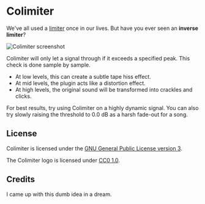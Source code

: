 # Colimiter

We've all used a [limiter](https://en.wikipedia.org/wiki/Limiter) once in our lives. But have you ever seen an **inverse limiter**?

![Colimiter screenshot](https://viiii.neocities.org/images/software/colimiter-screenshot.png)

Colimiter will only let a signal through if it exceeds a specified peak. This check is done sample by sample.

- At low levels, this can create a subtle tape hiss effect. 
- At mid levels, the plugin acts like a distortion effect. 
- At high levels, the original sound will be transformed into crackles and
  clicks.

For best results, try using Colimiter on a highly dynamic signal. You can also try slowly raising the threshold to 0.0 dB as a harsh fade-out for a song.

## License

Colimiter is licensed under the [GNU General Public License version 3](https://www.gnu.org/licenses/gpl-3.0.en.html). 

The Colimiter logo is licensed under [CC0 1.0](https://creativecommons.org/publicdomain/zero/1.0/).

## Credits

I came up with this dumb idea in a dream.